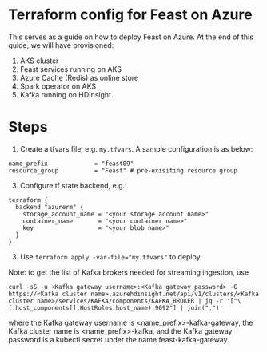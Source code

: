 # Terraform config for Feast on Azure

This serves as a guide on how to deploy Feast on Azure. At the end of this guide, we will have provisioned:
1. AKS cluster
2. Feast services running on AKS
3. Azure Cache (Redis) as online store
4. Spark operator on AKS
5. Kafka running on HDInsight.

# Steps

1. Create a tfvars file, e.g. `my.tfvars`. A sample configuration is as below:

```
name_prefix             = "feast09"
resource_group          = "Feast" # pre-exisiting resource group
```

3. Configure tf state backend, e.g.:
```
terraform {
  backend "azurerm" {
    storage_account_name = "<your storage account name>"
    container_name       = "<your container name>"
    key                  = "<your blob name>"
  }
}
```

3. Use `terraform apply -var-file="my.tfvars"` to deploy.

Note: to get the list of Kafka brokers needed for streaming ingestion, use

`curl -sS -u <Kafka gateway username>:<Kafka gateway password> -G https://<Kafka cluster name>.azurehdinsight.net/api/v1/clusters/<Kafka cluster name>/services/KAFKA/components/KAFKA_BROKER | jq -r '["\(.host_components[].HostRoles.host_name):9092"] | join(",")'`

where the Kafka gateway username is <name_prefix>-kafka-gateway, the Kafka cluster name is <name_prefix>-kafka, and the Kafka gateway password is a kubectl secret under the name feast-kafka-gateway.
